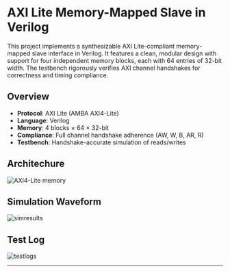 # AXI Lite Memory-Mapped Slave in Verilog

This project implements a synthesizable AXI Lite-compliant memory-mapped slave interface in Verilog. It features a clean, modular design with support for four independent memory blocks, each with 64 entries of 32-bit width. The testbench rigorously verifies AXI channel handshakes for correctness and timing compliance.

## Overview

- **Protocol**: AXI Lite (AMBA AXI4-Lite)
- **Language**: Verilog
- **Memory**: 4 blocks × 64 × 32-bit
- **Compliance**: Full channel handshake adherence (AW, W, B, AR, R)
- **Testbench**: Handshake-accurate simulation of reads/writes

## Architechure

![AXI4-Lite memory](https://github.com/user-attachments/assets/d4aebddb-127a-4494-aa2a-88a3e47d048f)

## Simulation Waveform

![simresults](https://github.com/user-attachments/assets/203beb6d-cb09-4dc9-99a1-561e6c33d9b3)

## Test Log

![testlogs](https://github.com/user-attachments/assets/952bf1a9-3fa5-4ebf-b599-d58e896fda0e)

---
